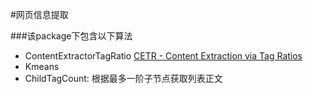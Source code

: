 #网页信息提取

###该package下包含以下算法
- ContentExtractorTagRatio [CETR - Content Extraction via Tag Ratios](https://pdfs.semanticscholar.org/9049/a8326b42f6902a6e33da595b1bd27cc9d586.pdf)
- Kmeans
- ChildTagCount: 根据最多一阶子节点获取列表正文